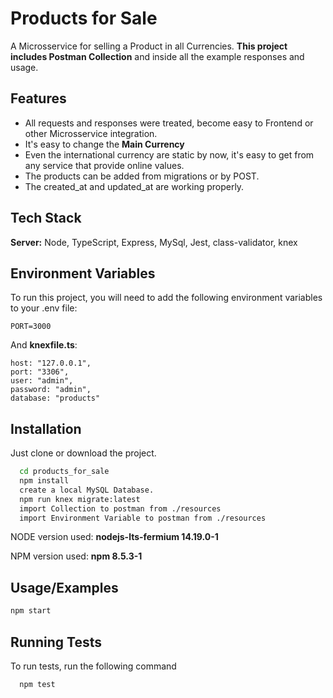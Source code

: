 
# Products for Sale

A Microsservice for selling a Product in all Currencies. **This project includes Postman Collection** and inside all the example responses and usage.
## Features

- All requests and responses were treated, become easy to Frontend or other Microsservice integration.
- It's easy to change the **Main Currency**
- Even the international currency are static by now, it's easy to get from any service that provide online values.
- The products can be added from migrations or by POST.
- The created_at and updated_at are working properly.


## Tech Stack
**Server:** Node, TypeScript, Express, MySql, Jest, class-validator, knex




## Environment Variables

To run this project, you will need to add the following environment variables to your .env file:

`PORT=3000`

And **knexfile.ts**:
 
    host: "127.0.0.1",
    port: "3306",
    user: "admin",
    password: "admin",
    database: "products"



## Installation

Just clone or download the project.
```bash
  cd products_for_sale
  npm install 
  create a local MySQL Database.
  npm run knex migrate:latest
  import Collection to postman from ./resources
  import Environment Variable to postman from ./resources
```

NODE version used: **nodejs-lts-fermium 14.19.0-1**

NPM version used: **npm 8.5.3-1**

## Usage/Examples

```javascript
npm start
```


## Running Tests

To run tests, run the following command

```bash
  npm test
```

